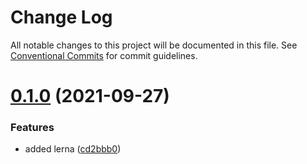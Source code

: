 # Change Log

All notable changes to this project will be documented in this file.
See [Conventional Commits](https://conventionalcommits.org) for commit guidelines.

# [0.1.0](https://github.com/HelloAgent/Datafordeler/compare/v0.7.4...v0.1.0) (2021-09-27)


### Features

* added lerna ([cd2bbb0](https://github.com/HelloAgent/Datafordeler/commit/cd2bbb03efc1266c9c3d29ff82b6222ccb5ab358))
